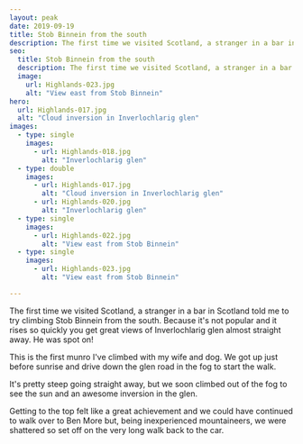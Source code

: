 ```yaml
---
layout: peak
date: 2019-09-19
title: Stob Binnein from the south
description: The first time we visited Scotland, a stranger in a bar in Scotland told me to try climbing Stob Binnein from the south.
seo:
  title: Stob Binnein from the south
  description: The first time we visited Scotland, a stranger in a bar in Scotland told me to try climbing Stob Binnein from the south.
  image:
    url: Highlands-023.jpg
    alt: "View east from Stob Binnein"
hero:
  url: Highlands-017.jpg
  alt: "Cloud inversion in Inverlochlarig glen"
images:
  - type: single
    images:
      - url: Highlands-018.jpg
        alt: "Inverlochlarig glen"
  - type: double
    images:
      - url: Highlands-017.jpg
        alt: "Cloud inversion in Inverlochlarig glen"
      - url: Highlands-020.jpg
        alt: "Inverlochlarig glen"
  - type: single
    images:
      - url: Highlands-022.jpg
        alt: "View east from Stob Binnein"
  - type: single
    images:
      - url: Highlands-023.jpg
        alt: "View east from Stob Binnein"

---
```


The first time we visited Scotland, a stranger in a bar in Scotland told me to try climbing Stob Binnein from the south. Because it's not popular and it rises so quickly you get great views of Inverlochlarig glen almost straight away. He was spot on!

This is the first munro I've climbed with my wife and dog. We got up just before sunrise and drive down the glen road in the fog to start the walk.

It's pretty steep going straight away, but we soon climbed out of the fog to see the sun and an awesome inversion in the glen.

Getting to the top felt like a great achievement and we could have continued to walk over to Ben More but, being inexperienced mountaineers, we were shattered so set off on the very long walk back to the car.